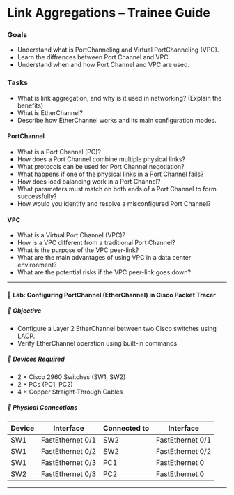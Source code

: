 # Link Aggregations – Trainee Guide

### Goals

- Understand what is PortChanneling and Virtual PortChanneling (VPC).
- Learn the diffrences between Port Channel and VPC.
- Understand when and how Port Channel and VPC are used.

### Tasks

- What is link aggregation, and why is it used in networking? (Explain the benefits)
- What is EtherChannel?
- Describe how EtherChannel works and its main configuration modes.


#### PortChannel
- What is a Port Channel (PC)?
- How does a Port Channel combine multiple physical links?
- What protocols can be used for Port Channel negotiation?
- What happens if one of the physical links in a Port Channel fails?
- How does load balancing work in a Port Channel?
- What parameters must match on both ends of a Port Channel to form successfully?
- How would you identify and resolve a misconfigured Port Channel? 


#### VPC
- What is a Virtual Port Channel (VPC)?
- How is a VPC different from a traditional Port Channel?
- What is the purpose of the VPC peer-link?
- What are the main advantages of using VPC in a data center environment?
- What are the potential risks if the VPC peer-link goes down?


---

#### 🧪 Lab: Configuring PortChannel (EtherChannel) in Cisco Packet Tracer

##### 🎯 Objective
- Configure a Layer 2 EtherChannel between two Cisco switches using LACP.
- Verify EtherChannel operation using built-in commands.

##### 🧰 Devices Required

- 2 × Cisco 2960 Switches (SW1, SW2)
- 2 × PCs (PC1, PC2)
- 4 × Copper Straight-Through Cables

##### 🔌 Physical Connections

| Device | Interface         | Connected to | Interface         |
|--------|-------------------|--------------|-------------------|
| SW1    | FastEthernet 0/1  | SW2          | FastEthernet 0/1  |
| SW1    | FastEthernet 0/2  | SW2          | FastEthernet 0/2  |
| SW1    | FastEthernet 0/3  | PC1          | FastEthernet 0    |
| SW2    | FastEthernet 0/3  | PC2          | FastEthernet 0    |
---
